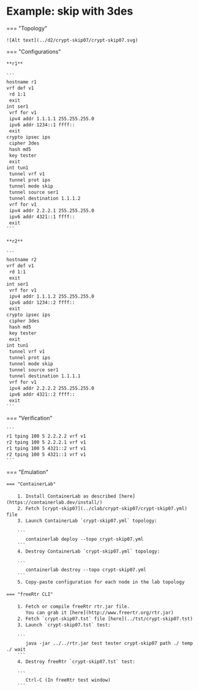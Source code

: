 # Example: skip with 3des

=== "Topology"

    ![Alt text](../d2/crypt-skip07/crypt-skip07.svg)

=== "Configurations"

    **r1**

    ```
    hostname r1
    vrf def v1
     rd 1:1
     exit
    int ser1
     vrf for v1
     ipv4 addr 1.1.1.1 255.255.255.0
     ipv6 addr 1234::1 ffff::
     exit
    crypto ipsec ips
     cipher 3des
     hash md5
     key tester
     exit
    int tun1
     tunnel vrf v1
     tunnel prot ips
     tunnel mode skip
     tunnel source ser1
     tunnel destination 1.1.1.2
     vrf for v1
     ipv4 addr 2.2.2.1 255.255.255.0
     ipv6 addr 4321::1 ffff::
     exit
    ```

    **r2**

    ```
    hostname r2
    vrf def v1
     rd 1:1
     exit
    int ser1
     vrf for v1
     ipv4 addr 1.1.1.2 255.255.255.0
     ipv6 addr 1234::2 ffff::
     exit
    crypto ipsec ips
     cipher 3des
     hash md5
     key tester
     exit
    int tun1
     tunnel vrf v1
     tunnel prot ips
     tunnel mode skip
     tunnel source ser1
     tunnel destination 1.1.1.1
     vrf for v1
     ipv4 addr 2.2.2.2 255.255.255.0
     ipv6 addr 4321::2 ffff::
     exit
    ```

=== "Verification"

    ```
    r1 tping 100 5 2.2.2.2 vrf v1
    r2 tping 100 5 2.2.2.1 vrf v1
    r1 tping 100 5 4321::2 vrf v1
    r2 tping 100 5 4321::1 vrf v1
    ```

=== "Emulation"

    === "ContainerLab"

        1. Install ContainerLab as described [here](https://containerlab.dev/install/)  
        2. Fetch [crypt-skip07](../clab/crypt-skip07/crypt-skip07.yml) file  
        3. Launch ContainerLab `crypt-skip07.yml` topology:  

        ```
           containerlab deploy --topo crypt-skip07.yml  
        ```
        4. Destroy ContainerLab `crypt-skip07.yml` topology:  

        ```
           containerlab destroy --topo crypt-skip07.yml  
        ```
        5. Copy-paste configuration for each node in the lab topology

    === "freeRtr CLI"

        1. Fetch or compile freeRtr rtr.jar file.  
           You can grab it [here](http://www.freertr.org/rtr.jar)  
        2. Fetch `crypt-skip07.tst` file [here](../tst/crypt-skip07.tst)  
        3. Launch `crypt-skip07.tst` test:  

        ```
           java -jar ../../rtr.jar test tester crypt-skip07 path ./ temp ./ wait
        ```
        4. Destroy freeRtr `crypt-skip07.tst` test:  

        ```
           Ctrl-C (In freeRtr test window)
        ```

